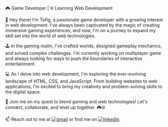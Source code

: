 🎮 Game Developer | 🌐 Learning Web Development

👋 Hey there! I'm Tofig, a passionate game developer with a growing interest in web development. I've always been captivated by the magic of creating immersive gaming experiences, and now, I'm on a journey to expand my skill set into the world of web technologies.

🕹️ In the gaming realm, I've crafted worlds, designed gameplay mechanics, and solved complex challenges. I'm currently working on multiplayer game and always looking for ways to push the boundaries of interactive entertainment.

💻 As I delve into web development, I'm exploring the ever-evolving landscape of HTML, CSS, and JavaScript. From building websites to web applications, I'm excited to bring my creativity and problem-solving skills to the digital space.

🚀 Join me on my quest to blend gaming and web technologies! Let's connect, collaborate, and level up together. 🎮🌐

📫 Reach out to me at [![gmail](https://img.shields.io/badge/Gmail-white?style=for-the-badge&logo=Gmail&logoColor=red)](mailto:agazade.tofiq@gmail.com) or find me on [![linkedin](https://img.shields.io/badge/Linkedin-white?style=for-the-badge&logo=Linkedin&logoColor=blue)](https://www.linkedin.com/in/tofig-aghazada/).
